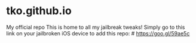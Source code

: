 # tko.github.io
My official repo
    This is home to all my jailbreak tweaks! Simply go to this link on your jailbroken iOS device to add this repo:
        # https://goo.gl/59ae5c
